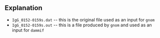## Explanation

- ``IgG_0152-0159s.dat`` -- this is the original file used as an input for
  ``gnom``
- ``IgG_0152-0159s.out`` -- this is a file produced by ``gnom`` and used as an
  input for ``dammif``
